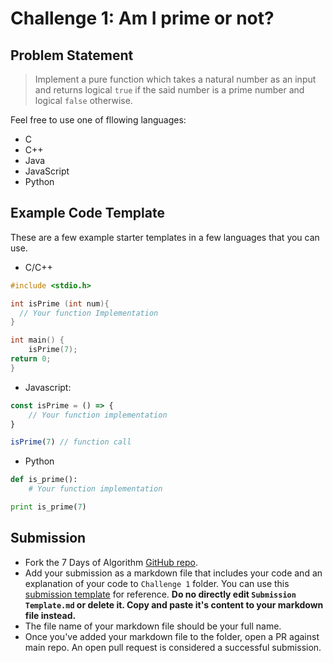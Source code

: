 # Challenge 1: Am I prime or not?
## Problem Statement 

>  Implement a pure function which takes a natural number as an input and returns
>  logical `true` if the said number is a prime number and logical `false`
>  otherwise.

Feel free to use one of fllowing languages:
- C
- C++
- Java
- JavaScript
- Python

## Example Code Template

These are a few example starter templates in a few languages that you can use.
- C/C++
```c
#include <stdio.h>

int isPrime (int num){
  // Your function Implementation 
}

int main() {
	isPrime(7);
return 0;
}
```
- Javascript:
```javascript
const isPrime = () => {
	// Your function implementation
}

isPrime(7) // function call
```
- Python
```python
def is_prime():
    # Your function implementation

print is_prime(7)
```

## Submission

- Fork the 7 Days of Algorithm 
  [GitHub repo](https://github.com/nexussjcet/7DaysofAlgo).
- Add your submission as a markdown file that includes your code and 
  an explanation of your code to `Challenge 1` folder. You can use this
  [submission template](https://github.com/nexussjcet/7DaysofAlgo/blob/main/Challenge%201/Submission%20Template.md)
  for reference. **Do no directly edit `Submission Template.md` or delete it. Copy and paste it's content to your markdown
  file instead.**
- The file name of your markdown file should be your full name.
- Once you've added your markdown file to the folder, open a PR against main
  repo. An open pull request is considered a successful submission.
